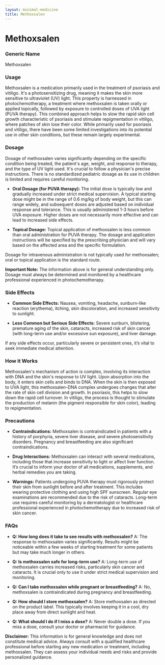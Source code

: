 ```yaml
---
layout: minimal-medicine
title: Methoxsalen
---
```


# Methoxsalen
### Generic Name
Methoxsalen

### Usage
Methoxsalen is a medication primarily used in the treatment of psoriasis and vitiligo.  It's a photosensitizing drug, meaning it makes the skin more sensitive to ultraviolet (UV) light.  This property is harnessed in photochemotherapy, a treatment where methoxsalen is taken orally or applied topically, followed by exposure to controlled doses of UVA light (PUVA therapy).  This combined approach helps to slow the rapid skin cell growth characteristic of psoriasis and stimulate repigmentation in vitiligo, where patches of skin lose their color. While primarily used for psoriasis and vitiligo, there have been some limited investigations into its potential use in other skin conditions, but these remain largely experimental.


### Dosage

Dosage of methoxsalen varies significantly depending on the specific condition being treated, the patient's age, weight, and response to therapy, and the type of UV light used.  It's crucial to follow a physician's precise instructions.  There is no standardized pediatric dosage as its use in children is limited and requires careful monitoring.

* **Oral Dosage (for PUVA therapy):**  The initial dose is typically low and gradually increased under strict medical supervision.  A typical starting dose might be in the range of 0.6 mg/kg of body weight, but this can range widely, and subsequent doses are adjusted based on individual response and tolerance. This is usually administered 1-3 hours before UVA exposure.  Higher doses are not necessarily more effective and can lead to increased side effects.

* **Topical Dosage:** Topical application of methoxsalen is less common than oral administration for PUVA therapy. The dosage and application instructions will be specified by the prescribing physician and will vary based on the affected area and the specific formulation.


Dosage for intravenous administration is not typically used for methoxsalen; oral or topical application is the standard route.

**Important Note:**  The information above is for general understanding only.  Dosage must always be determined and monitored by a healthcare professional experienced in photochemotherapy.


### Side Effects

* **Common Side Effects:** Nausea, vomiting, headache, sunburn-like reaction (erythema), itching, skin discoloration, and increased sensitivity to sunlight.

* **Less Common but Serious Side Effects:**  Severe sunburn, blistering, premature aging of the skin, cataracts, increased risk of skin cancer (with long-term use and/or excessive sun exposure), and liver damage.


If any side effects occur, particularly severe or persistent ones, it’s vital to seek immediate medical attention.


### How it Works

Methoxsalen's mechanism of action is complex, involving its interaction with DNA and the skin's response to UV light. Upon absorption into the body, it enters skin cells and binds to DNA.  When the skin is then exposed to UVA light, this methoxsalen-DNA complex undergoes changes that alter the rate of skin cell division and growth. In psoriasis, this helps to slow down the rapid cell turnover. In vitiligo, the process is thought to stimulate the production of melanin (the pigment responsible for skin color), leading to repigmentation.


### Precautions

* **Contraindications:** Methoxsalen is contraindicated in patients with a history of porphyria, severe liver disease, and severe photosensitivity disorders.  Pregnancy and breastfeeding are also significant contraindications.

* **Drug Interactions:**  Methoxsalen can interact with several medications, including those that increase sensitivity to light or affect liver function.  It’s crucial to inform your doctor of all medications, supplements, and herbal remedies you are taking.

* **Warnings:**  Patients undergoing PUVA therapy must rigorously protect their skin from sunlight before and after treatment. This includes wearing protective clothing and using high SPF sunscreen. Regular eye examinations are recommended due to the risk of cataracts. Long-term use requires careful monitoring by a dermatologist or healthcare professional experienced in photochemotherapy due to increased risk of skin cancer.


### FAQs

* **Q: How long does it take to see results with methoxsalen?** A: The response to methoxsalen varies significantly. Results might be noticeable within a few weeks of starting treatment for some patients but may take much longer in others.

* **Q: Is methoxsalen safe for long-term use?** A:  Long-term use of methoxsalen carries increased risks, particularly skin cancer and cataracts. It is crucial only to use it under strict medical supervision and monitoring.

* **Q: Can I take methoxsalen while pregnant or breastfeeding?** A:  No, methoxsalen is contraindicated during pregnancy and breastfeeding.

* **Q: How should I store methoxsalen?** A: Store methoxsalen as directed on the product label.  This typically involves keeping it in a cool, dry place away from direct sunlight and heat.

* **Q: What should I do if I miss a dose?** A:  Never double a dose.  If you miss a dose, consult your doctor or pharmacist for guidance.



**Disclaimer:** This information is for general knowledge and does not constitute medical advice. Always consult with a qualified healthcare professional before starting any new medication or treatment, including methoxsalen.  They can assess your individual needs and risks and provide personalized guidance.

